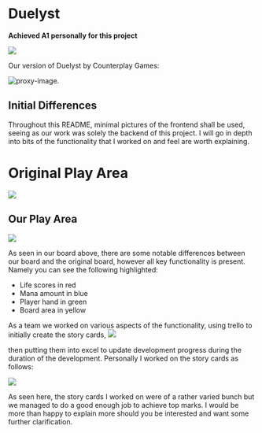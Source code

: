 # Duelyst # 
**Achieved A1 personally for this project**

![](https://github.com/Anthony-McDonald/UOGITTP2024CardGame/assets/89093671/24365f47-80f4-4dc7-8f5a-b08110aae58a)

Our version of Duelyst by Counterplay Games:

![proxy-image](https://github.com/Anthony-McDonald/UOGITTP2024CardGame/assets/89093671/43adbcb9-ff7a-4095-8e70-d1c58fc12630).

## Initial Differences ##
Throughout this README, minimal pictures of the frontend shall be used, seeing as our work was solely the backend of this project. I will go in depth into bits of the functionality that I worked on and feel are worth explaining.
# Original Play Area #
![](https://github.com/Anthony-McDonald/UOGITTP2024CardGame/assets/89093671/847c2ce0-4b3b-43f4-987e-dce39100d8c4)

## Our Play Area ##
![](https://github.com/Anthony-McDonald/UOGITTP2024CardGame/assets/89093671/9ee77208-48f4-452d-9dc0-102a22892f92)

As seen in our board above, there are some notable differences between our board and the original board, however all key functionality is present. Namely you can see the following highlighted:
  - Life scores in red
  - Mana amount in blue
  - Player hand in green
  - Board area in yellow

As a team we worked on various aspects of the functionality, using trello to initially create the story cards,
![](https://github.com/Anthony-McDonald/UOGITTP2024CardGame/assets/89093671/c16805ba-6854-4dd8-a0e1-52ec00662e04)

then putting them into excel to update development progress during the duration of the development. Personally I worked on the story cards as follows:

![](https://github.com/Anthony-McDonald/UOGITTP2024CardGame/assets/89093671/22baf639-3d7f-4478-a196-6937b3095794)


As seen here, the story cards I worked on were of a rather varied bunch but we managed to do a good enough job to achieve top marks. I would be more than happy to explain more should you be interested and want some further clarification.





